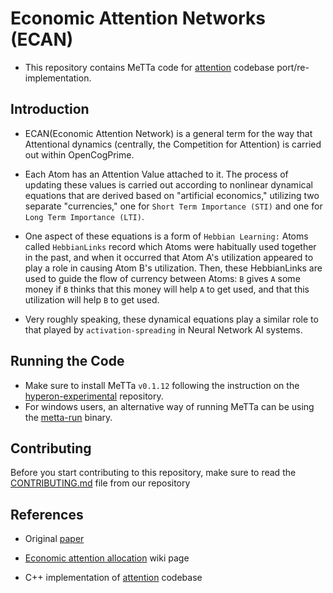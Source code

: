 # Economic Attention Networks (ECAN)

- This repository contains MeTTa code for [attention](https://github.com/singnet/attention) codebase port/re-implementation.

## Introduction

- ECAN(Economic Attention Network) is a general term for the way that Attentional dynamics (centrally, the Competition for Attention) is carried out within OpenCogPrime.

- Each Atom has an Attention Value attached to it. The process of updating these values is carried out according to nonlinear dynamical equations that are derived based on "artificial economics," utilizing two separate "currencies," one for `Short Term Importance (STI)` and one for `Long Term Importance (LTI)`.

- One aspect of these equations is a form of `Hebbian Learning:` Atoms called `HebbianLinks` record which Atoms were habitually used together in the past, and when it occurred that Atom A's utilization appeared to play a role in causing Atom B's utilization. Then, these HebbianLinks are used to guide the flow of currency between Atoms: `B` gives `A` some money if `B` thinks that this money will help `A` to get used, and that this utilization will help `B` to get used.


- Very roughly speaking, these dynamical equations play a similar role to that played by `activation-spreading` in Neural Network AI systems.

## Running the Code

- Make sure to install MeTTa `v0.1.12` following the instruction on the [hyperon-experimental](https://github.com/trueagi-io/hyperon-experimental) repository.
- For windows users, an alternative way of running MeTTa can be using the [metta-run](https://github.com/iCog-Labs-Dev/metta-prebuilt-binary) binary.


## Contributing

Before you start contributing to this repository, make sure to read the [CONTRIBUTING.md](https://github.com/iCog-Labs-Dev/metta-attention/blob/main/.github/CONTRIBUTING.md) file from our repository

## References

- Original [paper](https://www.researchgate.net/publication/239925326_Economic_Attention_Networks_Associative_Memory_and_Resource_Allocation_for_General_Intelligence)

- [Economic attention allocation](https://wiki.opencog.org/w/Economic_attention_allocation_(Obsolete)) wiki page 

- C++ implementation of [attention](https://github.com/singnet/attention) codebase

